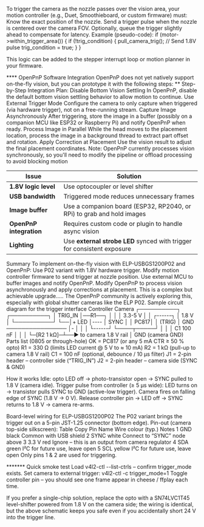 To trigger the camera as the nozzle passes over the vision area, your motion controller (e.g., Duet, Smoothieboard, or custom firmware) must:
Know the exact position of the nozzle.
Send a trigger pulse when the nozzle is centered over the camera FOV.
Optionally, queue the trigger slightly ahead to compensate for latency.
Example (pseudo-code):
if (motor->within_trigger_area()) {
    if (!trig_condition) {
        pull_camera_trig(); // Send 1.8V pulse
        trig_condition = true;
    }
}

This logic can be added to the stepper interrupt loop or motion planner in your firmware.

**** OpenPnP Software Integration
OpenPnP does not yet natively support on-the-fly vision, but you can prototype it with the following steps:
** Step-by-Step Integration Plan:
Disable Bottom Vision Settling
In OpenPnP, disable the default bottom vision settling behavior to allow motion to continue.
Use External Trigger Mode
Configure the camera to only capture when triggered (via hardware trigger), not on a free-running stream.
Capture Image Asynchronously
After triggering, store the image in a buffer (possibly on a companion MCU like ESP32 or Raspberry Pi) and notify OpenPnP when ready.
Process Image in Parallel
While the head moves to the placement location, process the image in a background thread to extract part offset and rotation.
Apply Correction at Placement
Use the vision result to adjust the final placement coordinates.
Note: OpenPnP currently processes vision synchronously, so you'll need to modify the pipeline or offload processing to avoid blocking motion

| Issue                   | Solution                                                                |
| ----------------------- | ----------------------------------------------------------------------- |
| **1.8V logic level**    | Use optocoupler or level shifter                                        |
| **USB bandwidth**       | Triggered mode reduces unnecessary frames                               |
| **Image buffer**        | Use a companion board (ESP32, RP2040, or RPi) to grab and hold images   |
| **OpenPnP integration** | Requires custom code or plugin to handle async vision                   |
| **Lighting**            | Use **external strobe LED** synced with trigger for consistent exposure |

Summary
To implement on-the-fly vision with ELP-USBGS1200P02 and OpenPnP:
Use P02 variant with 1.8V hardware trigger.
Modify motion controller firmware to send trigger at nozzle position.
Use external MCU to buffer images and notify OpenPnP.
Modify OpenPnP to process vision asynchronously and apply corrections at placement.
This is a complex but achievable upgrade..... The OpenPnP community is actively exploring this, especially with global shutter cameras like the ELP P02.
Sample circuit diagram for the trigger interface
Controller                         Camera
┌──────────┐                      ┌──────────┐
│  TRIG_IN │──R1──┐               │          │
│  3.3-5 V │      │  ┌------┐     │  1.8 V   │
└──────────┘      └──│+ LED │---- │  SYNC    │
                     │ PC817│     │  (TRIG)  │
GND ──────────────── │-     │     │          │
                     └------┘     └────┬─────┘
                          │           │
                          │ C1 100 nF │
                          │           │
                          └─[R2 1 kΩ]─┴──► to camera 1.8 V rail
                          │
                         GND (camera GND)
Parts list (0805 or through-hole)
OK = PC817 (or any 5 mA CTR ≥ 50 % opto)
R1 = 330 Ω (limits LED current @ 5 V to ≈ 10 mA)
R2 = 1 kΩ (pull-up to camera 1.8 V rail)
C1 = 100 nF (optional, debounce / 10 µs filter)
J1 = 2-pin header – controller side (“TRIG_IN”)
J2 = 2-pin header – camera side (SYNC & GND)

How it works
Idle: opto LED off → photo-transistor open → SYNC pulled to 1.8 V (camera idle).
Trigger pulse from controller (≥ 5 µs wide): LED turns on → transistor pulls SYNC to GND (active-low trigger).
Camera fires on falling edge of SYNC (1.8 V → 0 V).
Release controller pin → LED off → SYNC returns to 1.8 V → camera re-arms.

Board-level wiring for ELP-USBGS1200P02
The P02 variant brings the trigger out on a 5-pin JST-1.25 connector (bottom edge).
Pin-out (camera top-side silkscreen):
Table
Copy
Pin	Name	Wire colour (typ.)	Notes
1	GND	black	Common with USB shield
2	SYNC	white	Connect to “SYNC” node above
3	3.3 V	red	Ignore – this is an output from camera regulator
4	SDA	green	I²C for future use, leave open
5	SCL	yellow	I²C for future use, leave open
Only pins 1 & 2 are used for triggering.

******* Quick smoke test
Load v4l2-ctl --list-ctrls – confirm trigger_mode exists.
Set camera to external trigger:
v4l2-ctl -c trigger_mode=1
Toggle controller pin – you should see one frame appear in cheese / ffplay each time.

If you prefer a single-chip solution, replace the opto with a SN74LVC1T45 level-shifter powered from 1.8 V on the camera side; the wiring is identical, 
but the above schematic keeps you safe even if you accidentally short 24 V into the trigger line.
